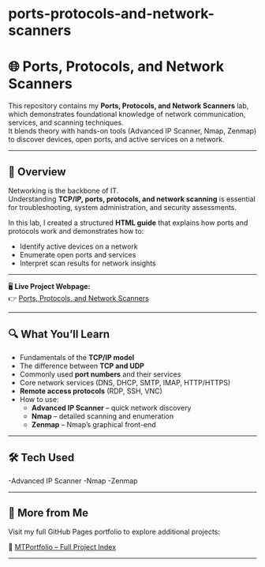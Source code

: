 # ports-protocols-and-network-scanners

# 🌐 Ports, Protocols, and Network Scanners 

This repository contains my **Ports, Protocols, and Network Scanners** lab, which demonstrates foundational knowledge of network communication, services, and scanning techniques.  
It blends theory with hands-on tools (Advanced IP Scanner, Nmap, Zenmap) to discover devices, open ports, and active services on a network.



---

## 📖 Overview

Networking is the backbone of IT.  
Understanding **TCP/IP, ports, protocols, and network scanning** is essential for troubleshooting, system administration, and security assessments.

In this lab, I created a structured **HTML guide** that explains how ports and protocols work and demonstrates how to:
- Identify active devices on a network
- Enumerate open ports and services
- Interpret scan results for network insights


---


🖥️ **Live Project Webpage:**  
👉 [Ports, Protocols, and Network Scanners](https://mark-thompson01.github.io/MTPortfolio/Skills/Ports,%20Protocols,%20&%20Network%20Scanners/)


---

## 🔍 What You’ll Learn

- Fundamentals of the **TCP/IP model**
- The difference between **TCP and UDP**
- Commonly used **port numbers** and their services
- Core network services (DNS, DHCP, SMTP, IMAP, HTTP/HTTPS)
- **Remote access protocols** (RDP, SSH, VNC)
- How to use:
  - **Advanced IP Scanner** – quick network discovery
  - **Nmap** – detailed scanning and enumeration
  - **Zenmap** – Nmap’s graphical front-end


---
 
## 🛠️ Tech Used

-Advanced IP Scanner
-Nmap
-Zenmap


---

## 📁 More from Me

Visit my full GitHub Pages portfolio to explore additional projects:

🔗 [MTPortfolio – Full Project Index](https://mark-thompson01.github.io/MTPortfolio/)


---




